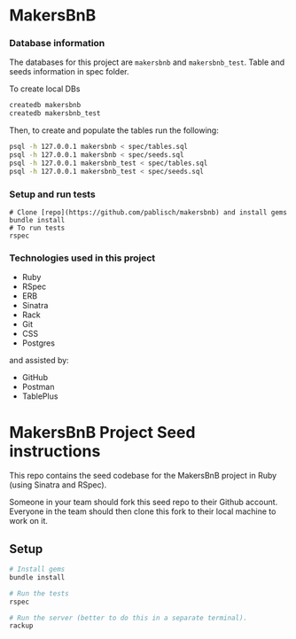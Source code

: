 # MakersBnB

### Database information

The databases for this project are `makersbnb` and `makersbnb_test`.
Table and seeds information in spec folder.

To create local DBs

 ```sh
 createdb makersbnb
 createdb makersbnb_test
 ```

 Then, to create and populate the tables run the following:

 ```sh
psql -h 127.0.0.1 makersbnb < spec/tables.sql
psql -h 127.0.0.1 makersbnb < spec/seeds.sql
psql -h 127.0.0.1 makersbnb_test < spec/tables.sql
psql -h 127.0.0.1 makersbnb_test < spec/seeds.sql
 ```

### Setup and run tests
```
# Clone [repo](https://github.com/pablisch/makersbnb) and install gems
bundle install
# To run tests
rspec
```
### Technologies used in this project

* Ruby
* RSpec
* ERB
* Sinatra
* Rack
* Git
* CSS
* Postgres

and assisted by:
* GitHub
* Postman
* TablePlus

# MakersBnB Project Seed instructions

This repo contains the seed codebase for the MakersBnB project in Ruby (using Sinatra and RSpec).

Someone in your team should fork this seed repo to their Github account. Everyone in the team should then clone this fork to their local machine to work on it.

## Setup

```bash
# Install gems
bundle install

# Run the tests
rspec

# Run the server (better to do this in a separate terminal).
rackup
```
